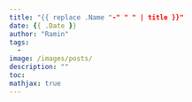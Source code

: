 ```yaml
---
title: "{{ replace .Name "-" " " | title }}"
date: {{ .Date }}
author: "Ramin"
tags:
  - 
image: /images/posts/
description: ""
toc:
mathjax: true
---
```


